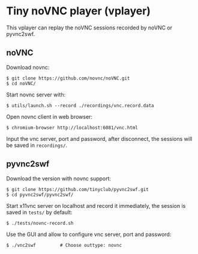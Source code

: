 
# Tiny noVNC player (vplayer)

This vplayer can replay the noVNC sessions recorded by noVNC or pyvnc2swf.

## noVNC

Download novnc:

    $ git clone https://github.com/novnc/noVNC.git
    $ cd noVNC/

Start novnc server with:

    $ utils/launch.sh --record ./recordings/vnc.record.data

Open novnc client in web browser:

    $ chromium-browser http://localhost:6081/vnc.html

Input the vnc server, port and password, after disconnect, the sessions will be saved in `recordings/`.

## pyvnc2swf

Download the version with novnc support:

    $ git clone https://github.com/tinyclub/pyvnc2swf.git
    $ cd pyvnc2swf/pyvnc2swf/

Start x11vnc server on localhost and record it immediately, the session is saved in `tests/` by default:

    $ ./tests/novnc-record.sh

Use the GUI and allow to configure vnc server, port and password:

    $ ./vnc2swf         # Choose outtype: novnc
